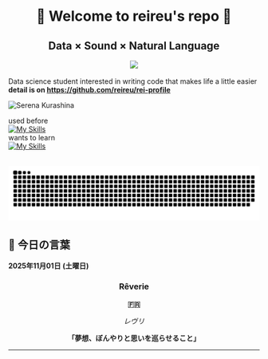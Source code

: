 <h1 align="center">🌸 Welcome to reireu's repo 🌸</h1>
<h2 align="center">Data × Sound × Natural Language  </h2>

<p align="center">
  <a href="https://github.com/tubakhxn">
    <img src="https://readme-typing-svg.herokuapp.com/?lines=I'm%20Serena;Data%20Scientist;Code%20can%20make%20life%20easier&font=Great+Vibes&center=true&vCenter=true&width=600&height=100&color=3e6d9c&size=30">
  </a>
</p>

Data science student interested in writing code that makes life a little easier<br>
<strong>detail is on https://github.com/reireu/rei-profile</strong><br>

![Serena Kurashina](https://github.com/user-attachments/assets/b4fd46f7-863f-465d-8806-a3ea62e52f80)

used before<br>
[![My Skills](https://skillicons.dev/icons?i=js,html,css,dart,ruby,python,unity,postgres,php)](https://skillicons.dev)<br>
wants to learn<br>
[![My Skills](https://skillicons.dev/icons?i=react,ts,aws,cpp)](https://skillicons.dev)<br>

<picture>
  <source media="(prefers-color-scheme: dark)" srcset="https://raw.githubusercontent.com/reireu/reireu/master/img/snake-dark.svg">
  <source media="(prefers-color-scheme: light)" srcset="https://raw.githubusercontent.com/reireu/reireu/master/img/snake.svg">
  <img alt="github contribution grid snake animation" src="https://raw.githubusercontent.com/reireu/reireu/master/img/snake.svg">
</picture>

<!-- START_SECTION:daily-word -->
## 🌟 今日の言葉

**2025年11月01日 (土曜日)**

<div align="center">

### Rêverie

**🇫🇷**

*レヴリ*

**「夢想、ぼんやりと思いを巡らせること」**

</div>

---
<!-- END_SECTION:daily-word -->
